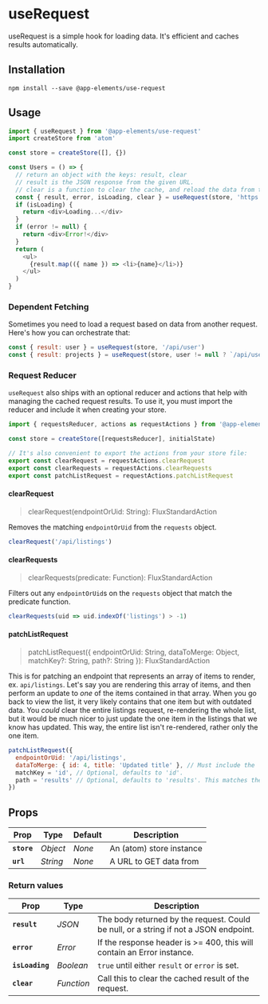 # useRequest

useRequest is a simple hook for loading data. It's efficient and caches results automatically.

## Installation

`npm install --save @app-elements/use-request`

## Usage

```javascript
import { useRequest } from '@app-elements/use-request'
import createStore from 'atom'

const store = createStore([], {})

const Users = () => {
  // return an object with the keys: result, clear
  // result is the JSON response from the given URL.
  // clear is a function to clear the cache, and reload the data from the URL.
  const { result, error, isLoading, clear } = useRequest(store, 'https://jsonplaceholder.typicode.com/users')
  if (isLoading) {
    return <div>Loading...</div>
  }
  if (error != null) {
    return <div>Error!</div>
  }
  return (
    <ul>
      {result.map(({ name }) => <li>{name}</li>)}
    </ul>
  )
}
```

### Dependent Fetching

Sometimes you need to load a request based on data from another request. Here's how you can orchestrate that:

```javascript
const { result: user } = useRequest(store, '/api/user')
const { result: projects } = useRequest(store, user != null ? `/api/user/${user.id}/projects` : null)
```

### Request Reducer

`useRequest` also ships with an optional reducer and actions that help with
managing the cached request results. To use it, you must import the reducer and include it when creating your store.

```javascript
import { requestsReducer, actions as requestActions } from '@app-elements/use-request/reducer'

const store = createStore([requestsReducer], initialState)

// It's also convenient to export the actions from your store file:
export const clearRequest = requestActions.clearRequest
export const clearRequests = requestActions.clearRequests
export const patchListRequest = requestActions.patchListRequest
```

#### clearRequest

> clearRequest(endpointOrUid: String): FluxStandardAction

Removes the matching `endpointOrUid` from the `requests` object.

```javascript
clearRequest('/api/listings')
```

#### clearRequests

> clearRequests(predicate: Function): FluxStandardAction

Filters out any `endpointOrUid`s on the `requests` object that match the predicate function.

```javascript
clearRequests(uid => uid.indexOf('listings') > -1)
```

#### patchListRequest

> patchListRequest({ endpointOrUid: String, dataToMerge: Object, matchKey?: String, path?: String }): FluxStandardAction

This is for patching an endpoint that represents an array of items to render, ex. `api/listings`. Let's say you are rendering this array of items, and then perform an update to _one_ of the items contained in that array. When you go back to view the list, it very likely contains that one item but with outdated data. You _could_ clear the entire listings request, re-rendering the whole list, but it would be much nicer to just update the one item in the listings that we know has updated. This way, the entire list isn't re-rendered, rather only the one item.

```javascript
patchListRequest({
  endpointOrUid: '/api/listings',
  dataToMerge: { id: 4, title: 'Updated title' }, // Must include the `matchKey` value. In this case, `id: 4`.
  matchKey = 'id', // Optional, defaults to 'id'.
  path = 'results' // Optional, defaults to 'results'. This matches the response shape of Django-Rest-Framework. It should be the path to the actual array data returned in the API response.
})
```

## Props

| Prop                   | Type       | Default       | Description         |
|------------------------|------------|---------------|---------------------|
| **`store`**            | _Object_   | _None_        | An (atom) store instance
| **`url`**              | _String_   | _None_        | A URL to GET data from


### Return values

| Prop                   | Type       | Description         |
|------------------------|------------|---------------------|
| **`result`**           | _JSON_     | The body returned by the request. Could be null, or a string if not a JSON endpoint.
| **`error`**            | _Error_    | If the response header is >= 400, this will contain an Error instance.
| **`isLoading`**        | _Boolean_  | `true` until either `result` or `error` is set.
| **`clear`**            | _Function_ | Call this to clear the cached result of the request.
